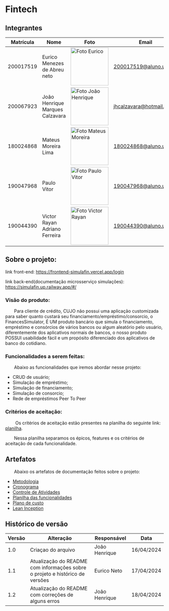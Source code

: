 # Fintech

## Integrantes

| **Matrícula** | **Nome**                        | **Foto**                                                                                                  | **Email**               |
| ------------- | ------------------------------- | --------------------------------------------------------------------------------------------------------- | ----------------------- |
| 200017519     | Eurico Menezes de Abreu neto    | <img src="https://avatars.githubusercontent.com/u/64049043?v=4" width="120px;" alt="Foto Eurico"/>        | 200017519@aluno.unb.br  |
| 200067923     | João Henrique Marques Calzavara | <img src="https://avatars.githubusercontent.com/u/71076129?v=4" width="120px;" alt="Foto João Henrique"/> | jhcalzavara@hotmail.com |
| 180024868     | Mateus Moreira Lima             | <img src="https://github.com/mateus-lm.png"                  width="120px;" alt="Foto Mateus Moreira"/>   | 180024868@aluno.unb.br  |
| 190047968     | Paulo Vitor                     | <img src="https://github.com/PauloAbiAcl.png"                  width="120px;" alt="Foto Paulo Vitor"/>    | 190047968@aluno.unb.br  |
| 190044390     | Victor Rayan Adriano Ferreira   | <img src="https://github.com/victor-rayan.png"                  width="120px;" alt="Foto Victor Rayan"/>  | 190044390@aluno.unb.br  |

## Sobre o projeto:

link front-end: https://frontend-simulafin.vercel.app/login

link back-end(documentação microsserviço simulações): https://simulafin.up.railway.app/#/

### Visão do produto:

&emsp;&emsp;Para cliente de crédito, CUJO não possui uma aplicação customizada para saber quanto custará seu financiamento/empréstimo/consorcio, o FinancesSimulator, É UM produto bancário que simula o financiamento, empréstimo e consórcios de vários bancos ou algum aleatório pelo usuário, diferentemente dos aplicativos normais de bancos, o nosso produto POSSUI usabilidade fácil e um propósito diferenciado dos aplicativos de banco do cotidiano.

### Funcionalidades a serem feitas:

&emsp;&emsp;Abaixo as funcionalidades que iremos abordar nesse projeto:

- CRUD de usuário;
- Simulação de empréstimo;
- Simulação de financiamento;
- Simulação de consorcio;
- Rede de empréstimos Peer To Peer

### Critérios de aceitação:

&emsp;&emsp; Os critérios de aceitação estão presentes na planilha do seguinte link: [planilha](https://docs.google.com/spreadsheets/d/1H5mb4iS73AmVXcUuIG2dxXFkMyd6289nWqKq0rLbWsw/edit?usp=sharing).

&emsp;&emsp;Nessa planilha separamos os épicos, features e os critérios de aceitação de cada funcionalidade.

## Artefatos

&emsp;&emsp;Abaixo os artefatos de documentação feitos sobre o projeto:

- [Metodologia](planning.md)
- [Cronograma](projectControl/schedule.md)
- [Controle de Atividades](projectControl/controleDeAtividade.md)
- [Planilha das funcionalidades](https://docs.google.com/spreadsheets/d/1H5mb4iS73AmVXcUuIG2dxXFkMyd6289nWqKq0rLbWsw/edit?usp=sharing)
- [Plano de custo](plans/costs_plan.md)
- [Lean Inception](lean/index.md)

## Histórico de versão

| **Versão** | **Alteração**                                                                | **Responsável** | **Data**   |
| ---------- | ---------------------------------------------------------------------------- | --------------- | ---------- |
| 1.0        | Criaçao do arquivo                                                           | João Henrique   | 16/04/2024 |
| 1.1        | Atualização do README com informações sobre o projeto e histórico de versões | Eurico Neto     | 17/04/2024 |
| 1.2        | Atualização do README com correções de alguns erros                          | João Henrique   | 18/04/2024 |
